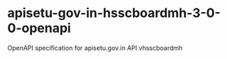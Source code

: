 # apisetu-gov-in-hsscboardmh-3-0-0-openapi
OpenAPI specification for apisetu.gov.in API vhsscboardmh
